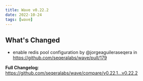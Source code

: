 ```yaml
---
title: Wave v0.22.2
date: 2022-10-24
tags: [wave]
---
```


## What's Changed
* enable redis pool configuration by @jorgeaguileraseqera in https://github.com/seqeralabs/wave/pull/179


**Full Changelog**: https://github.com/seqeralabs/wave/compare/v0.22.1...v0.22.2

